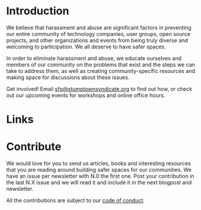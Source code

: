 # Introduction

We believe that harassment and abuse are significant factors in preventing our entire community of technology companies, user groups, open source projects, and other organizations and events from being truly diverse and welcoming to participation. We all deserve to have safer spaces.

In order to eliminate harassment and abuse, we educate ourselves and members of our community on the problems that exist and the steps we can take to address them, as well as creating community-specific resources and making space for discussions about these issues.

Get involved! Email sfp@stumptownsyndicate.org to find out how, or check out our upcoming events for workshops and online office hours.

# Links

# Contribute

We would love for you to send us articles, books and interesting resources that you are reading around building safer spaces for our communities. We have an issue per newsletter with N.0 the first one. Post your contribution in the last N.X issue and we will read it and include it in the next blogpost and newsletter.

All the contributions are subject to our [code of conduct](http://stumptownsyndicate.org/code-of-conduct/).

